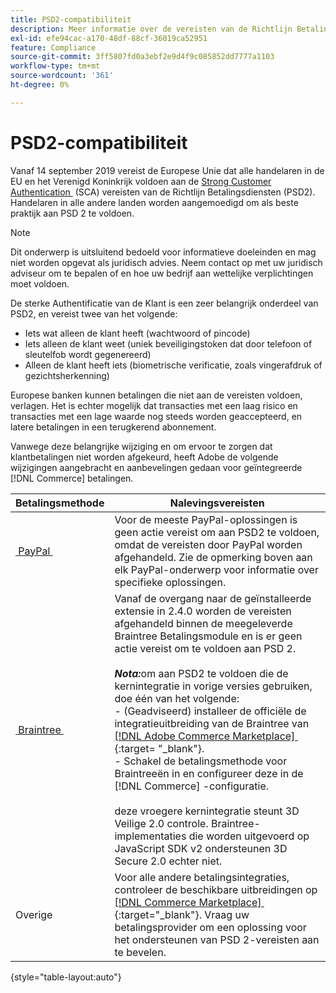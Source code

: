 ```yaml
---
title: PSD2-compatibiliteit
description: Meer informatie over de vereisten van de Richtlijn Betalingsdiensten (PSD2) die van invloed kunnen zijn op je winkel.
exl-id: efe94cac-a170-48df-88cf-36019ca52951
feature: Compliance
source-git-commit: 3ff5807fd0a3ebf2e9d4f9c085852dd7777a1103
workflow-type: tm+mt
source-wordcount: '361'
ht-degree: 0%

---
```


# PSD2-compatibiliteit

Vanaf 14 september 2019 vereist de Europese Unie dat alle handelaren in de EU en het Verenigd Koninkrijk voldoen aan de [&#x200B; Strong Customer Authentication &#x200B;](https://www.cardinalcommerce.com/content-hub/mandates/psd2-sca/understanding-psd2-sca) (SCA) vereisten van de Richtlijn Betalingsdiensten (PSD2). Handelaren in alle andere landen worden aangemoedigd om als beste praktijk aan PSD 2 te voldoen.

>[!NOTE]
>
>Dit onderwerp is uitsluitend bedoeld voor informatieve doeleinden en mag niet worden opgevat als juridisch advies. Neem contact op met uw juridisch adviseur om te bepalen of en hoe uw bedrijf aan wettelijke verplichtingen moet voldoen.

De sterke Authentificatie van de Klant is een zeer belangrijk onderdeel van PSD2, en vereist twee van het volgende:

- Iets wat alleen de klant heeft (wachtwoord of pincode)
- Iets alleen de klant weet (uniek beveiligingstoken dat door telefoon of sleutelfob wordt gegenereerd)
- Alleen de klant heeft iets (biometrische verificatie, zoals vingerafdruk of gezichtsherkenning)

Europese banken kunnen betalingen die niet aan de vereisten voldoen, verlagen. Het is echter mogelijk dat transacties met een laag risico en transacties met een lage waarde nog steeds worden geaccepteerd, en latere betalingen in een terugkerend abonnement.

Vanwege deze belangrijke wijziging en om ervoor te zorgen dat klantbetalingen niet worden afgekeurd, heeft Adobe de volgende wijzigingen aangebracht en aanbevelingen gedaan voor geïntegreerde [!DNL Commerce] betalingen.

| Betalingsmethode | Nalevingsvereisten |
|--- |--- |
| [&#x200B; PayPal &#x200B;](../stores-purchase/paypal.md) | Voor de meeste PayPal-oplossingen is geen actie vereist om aan PSD2 te voldoen, omdat de vereisten door PayPal worden afgehandeld. Zie de opmerking boven aan elk PayPal-onderwerp voor informatie over specifieke oplossingen. |
| [&#x200B; Braintree &#x200B;](../stores-purchase/braintree.md) | Vanaf de overgang naar de geïnstalleerde extensie in 2.4.0 worden de vereisten afgehandeld binnen de meegeleverde Braintree Betalingsmodule en is er geen actie vereist om te voldoen aan PSD 2. <br /><br />**_Nota:_**&#x200B;om aan PSD2 te voldoen die de kernintegratie in vorige versies gebruiken, doe één van het volgende:<br/> - (Geadviseerd) installeer de officiële de integratieuitbreiding van de Braintree van [[!DNL Adobe Commerce Marketplace] &#x200B;](https://marketplace.magento.com/catalogsearch/result/?q=braintree#q=braintree&idx=m2_cloud_prod_default_products&p=0&nR%5Bvisibility_search%5D%5B%3D%5D%5B0%5D=1) {:target= &quot;_blank&quot;}.<br/> - Schakel de betalingsmethode voor Braintreeën in en configureer deze in de [!DNL Commerce] -configuratie.<br/><br/> deze vroegere kernintegratie steunt 3D Veilige 2.0 controle. Braintree-implementaties die worden uitgevoerd op JavaScript SDK v2 ondersteunen 3D Secure 2.0 echter niet. |
| Overige | Voor alle andere betalingsintegraties, controleer de beschikbare uitbreidingen op [[!DNL Commerce Marketplace] &#x200B;](https://marketplace.magento.com/extensions/payments-security/payment-integration.html?_ga=2.108129217.2105547619.1564067043-238341041.1564067043){:target=&quot;_blank&quot;}. Vraag uw betalingsprovider om een oplossing voor het ondersteunen van PSD 2-vereisten aan te bevelen. |

{style="table-layout:auto"}
